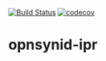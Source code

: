 [![Build Status](https://travis-ci.org/open-synergy/opnsynid-ipr.svg?branch=8.0)](https://travis-ci.org/open-synergy/opnsynid-ipr)
[![codecov](https://codecov.io/gh/open-synergy/opnsynid-ipr/branch/8.0/graph/badge.svg)](https://codecov.io/gh/open-synergy/opnsynid-ipr)

# opnsynid-ipr